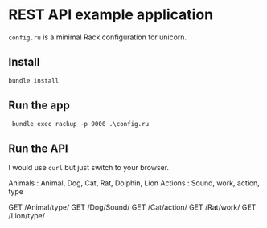 # REST API example application

`config.ru` is a minimal Rack configuration for unicorn.

## Install

    bundle install

## Run the app

``` bundle exec rackup -p 9000 .\config.ru```

## Run the API

I would use `curl` but just switch to your browser.

Animals : Animal, Dog, Cat, Rat, Dolphin, Lion
Actions : Sound, work, action, type


GET /Animal/type/
GET /Dog/Sound/
GET /Cat/action/
GET /Rat/work/
GET /Lion/type/




